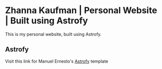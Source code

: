 # Zhanna Kaufman | Personal Website | Built using Astrofy

This is my personal website, built using Astrofy.

## Astrofy

Visit this link for Manuel Ernesto's [Astrofy](https://github.com/manuelernestog/astrofy) template

